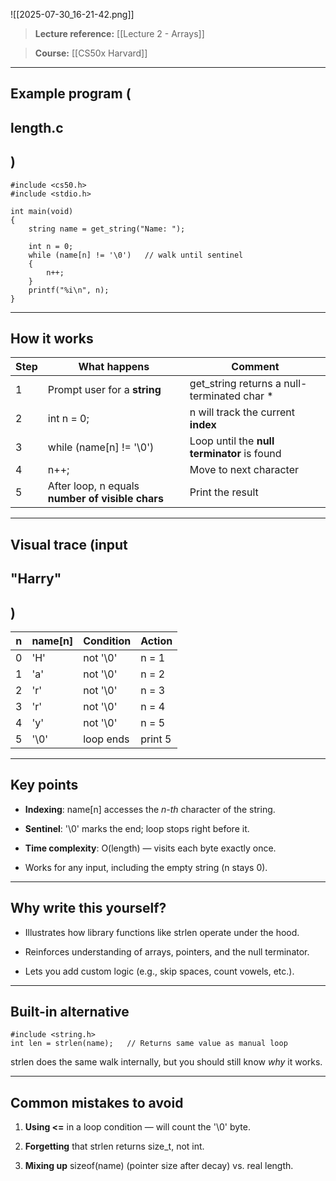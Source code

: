 ![[2025-07-30_16-21-42.png]]

  

> **Lecture reference:** [[Lecture 2 - Arrays]]

> **Course:** [[CS50x Harvard]]

---

## **Example program (**

## **length.c**

## **)**

```
#include <cs50.h>
#include <stdio.h>

int main(void)
{
    string name = get_string("Name: ");

    int n = 0;
    while (name[n] != '\0')   // walk until sentinel
    {
        n++;
    }
    printf("%i\n", n);
}
```

---

## **How it works**

|**Step**|**What happens**|**Comment**|
|---|---|---|
|1|Prompt user for a **string**|get_string returns a null-terminated char *|
|2|int n = 0;|n will track the current **index**|
|3|while (name[n] != '\0')|Loop until the **null terminator** is found|
|4|n++;|Move to next character|
|5|After loop, n equals **number of visible chars**|Print the result|

---

## **Visual trace (input** 

## **"Harry"**

## **)**

|n|name[n]|**Condition**|**Action**|
|---|---|---|---|
|0|'H'|not '\0'|n = 1|
|1|'a'|not '\0'|n = 2|
|2|'r'|not '\0'|n = 3|
|3|'r'|not '\0'|n = 4|
|4|'y'|not '\0'|n = 5|
|5|'\0'|loop ends|print 5|

---

## **Key points**

- **Indexing**: name[n] accesses the _n-th_ character of the string.
    
- **Sentinel**: '\0' marks the end; loop stops right before it.
    
- **Time complexity**: O(length) — visits each byte exactly once.
    
- Works for any input, including the empty string (n stays 0).
    

---

## **Why write this yourself?**

- Illustrates how library functions like strlen operate under the hood.
    
- Reinforces understanding of arrays, pointers, and the null terminator.
    
- Lets you add custom logic (e.g., skip spaces, count vowels, etc.).
    

---

## **Built-in alternative**

```
#include <string.h>
int len = strlen(name);   // Returns same value as manual loop
```

strlen does the same walk internally, but you should still know _why_ it works.

---

## **Common mistakes to avoid**

1. **Using <=** in a loop condition — will count the '\0' byte.
    
2. **Forgetting** that strlen returns size_t, not int.
    
3. **Mixing up** sizeof(name) (pointer size after decay) vs. real length.